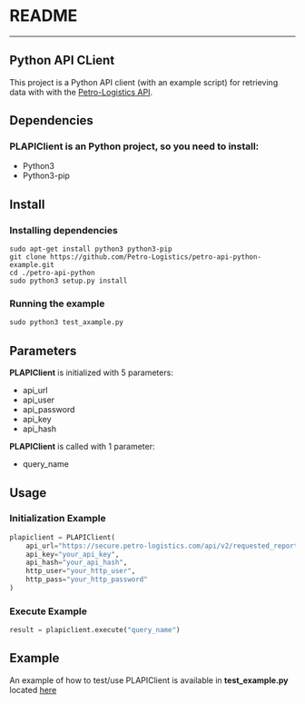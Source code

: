 # README
---

## Python API CLient
This project is a Python API client (with an example script) for retrieving data with with the [Petro-Logistics API](https://secure.petro-logistics.com/client/api).


## Dependencies
### PLAPIClient is an Python project, so you need to install:
- Python3
- Python3-pip

## Install
### Installing dependencies
```
sudo apt-get install python3 python3-pip
git clone https://github.com/Petro-Logistics/petro-api-python-example.git
cd ./petro-api-python
sudo python3 setup.py install
```

### Running the example
```python
sudo python3 test_axample.py
```


## Parameters
**PLAPIClient** is initialized with 5 parameters:
- api_url
- api_user
- api_password
- api_key
- api_hash


**PLAPIClient** is called with 1 parameter:
- query_name


## Usage
### Initialization Example
```python
plapiclient = PLAPIClient(
    api_url="https://secure.petro-logistics.com/api/v2/requested_report_type",
    api_key="your_api_key",
    api_hash="your_api_hash",
    http_user="your_http_user",
    http_pass="your_http_password"
)
```


### Execute Example
```python
result = plapiclient.execute("query_name")

```


## Example
An example of how to test/use PLAPIClient is available in **test_example.py** located [here](test_example.py)

